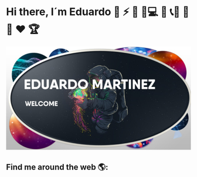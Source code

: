 # Hi there, I´m Eduardo 🐤 ⚡ 🐸 🚩💻 📱 📞🔑 🔋 💊 ♥️ 🏆
![](https://github.com/Eduardo73Martinez/Eduardo73Martinez/blob/main/Presentacion%20para%20github.jpg)
## Find me around the web 🌎:
